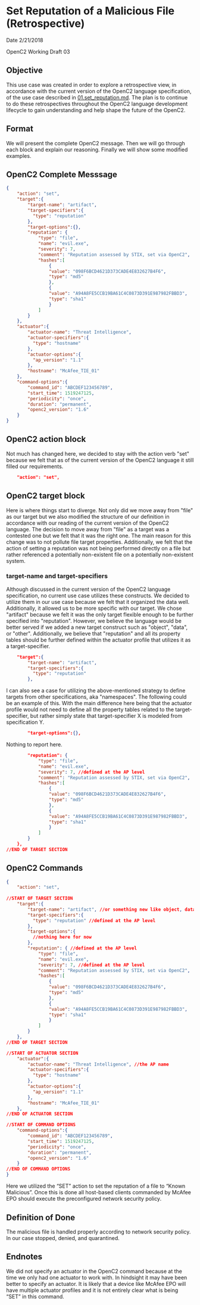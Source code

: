 # Set Reputation of a Malicious File (Retrospective)
Date 2/21/2018

OpenC2 Working Draft 03

## Objective
This use case was created in order to explore a retrospective view, in accordance with the current version of the OpenC2 language specification, of the use case described in [01.set_reputation.md](https://github.com/oasis-tcs/openc2-lsc-usecases/blob/master/G2/01.set_reputation.md). The plan is to continue to do these retrospectives throughout the OpenC2 language development lifecycle to gain understanding and help shape the future of the OpenC2.

## Format
We will present the complete OpenC2 message. Then we will go through each block and explain our reasoning. Finally we will show some modified examples.

## OpenC2 Complete Messsage
```json
{
	"action": "set",	
	"target":{ 
		"target-name": "artifact", 
		"target-specifiers":{
		  "type": "reputation"
		},
		"target-options":{},
		"reputation": { 
			"type": "file",
			"name": "evil.exe",
			"severity": 7,
			"comment": "Reputation assessed by STIX, set via OpenC2",
			"hashes":[
				{
				"value": "098F6BCD4621D373CADE4E832627B4F6",
				"type": "md5"
				},
				{
				"value": "A94A8FE5CCB19BA61C4C0873D391E987982FBBD3",
				"type": "sha1"
				}
			]
		}
	},
	"actuator":{ 
		"actuator-name": "Threat Intelligence",
		"actuator-specifiers":{
		  "type": "hostname"
		},
		"actuator-options":{
		  "ap_version": "1.1"
		},
		"hostname": "McAfee_TIE_01"
	},
	"command-options":{
		"command_id": "ABCDEF123456789",
		"start_time": 1519247125,
		"periodicity": "once",
		"duration": "permanent",
		"openc2_version": "1.6"
	}
}
```
## OpenC2 action block
Not much has changed here, we decided to stay with the action verb "set" because we felt that as of the current version of the OpenC2 language it still filled our requirements.
```json
	"action": "set",
```
## OpenC2 target block
Here is where things start to diverge. Not only did we move away from "file" as our target but we also modified the structure of our definition in accordance with our reading of the current version of the OpenC2 language. The decision to move away from "file" as a target was a contested one but we felt that it was the right one. The main reason for this change was to not pollute file target properties. Additionally, we felt that the action of setting a reputation was not being performed directly on a file but rather referenced a potentially non-existent file on a potentially non-existent system.

### target-name and target-specifiers
Although discussed in the current version of the OpenC2 language specification, no current use case utilizes these constructs. We decided to utilize them in our use case because we felt that it organized the data well. Additionally, it allowed us to be more specific with our target. We chose "artifact" because we felt it was the only target flexible enough to be further specified into "reputation". However, we believe the language would be better served if we added a new target construct such as "object", "data", or "other". Additionally, we believe that "reputation" and all its property tables should be further defined within the actuator profile that utilizes it as a target-specifier.
```json	
	"target":{ 
		"target-name": "artifact",
		"target-specifiers":{
		  "type": "reputation"
		},
```
I can also see a case for utilizing the above-mentioned strategy to define targets from other specifications, aka "namespaces". The following could be an example of this. With the main difference here being that the actuator profile would not need to define all the property tables related to the target-specifier, but rather simply state that target-specifier X is modeled from specification Y.
```json	
		"target-options":{},
```
Nothing to report here.
```json	
		"reputation": { 
			"type": "file",
			"name": "evil.exe",
			"severity": 7, //defined at the AP level
			"comment": "Reputation assessed by STIX, set via OpenC2",
			"hashes":[
				{
				"value": "098F6BCD4621D373CADE4E832627B4F6",
				"type": "md5"
				},
				{
				"value": "A94A8FE5CCB19BA61C4C0873D391E987982FBBD3",
				"type": "sha1"
				}
			]
		}
	},
//END OF TARGET SECTION
```
## OpenC2 Commands
```json
{
	"action": "set",
	
//START OF TARGET SECTION	
	"target":{ 
		"target-name": "artifact", //or something new like object, data, or other
		"target-specifiers":{
		  "type": "reputation" //defined at the AP level
		},
		"target-options":{
		  //nothing here for now
		},
		"reputation": { //defined at the AP level
			"type": "file",
			"name": "evil.exe",
			"severity": 7, //defined at the AP level
			"comment": "Reputation assessed by STIX, set via OpenC2",
			"hashes":[
				{
				"value": "098F6BCD4621D373CADE4E832627B4F6",
				"type": "md5"
				},
				{
				"value": "A94A8FE5CCB19BA61C4C0873D391E987982FBBD3",
				"type": "sha1"
				}
			]
		}
	},
//END OF TARGET SECTION

//START OF ACTUATOR SECTION
	"actuator":{ 
		"actuator-name": "Threat Intelligence", //the AP name
		"actuator-specifiers":{
		  "type": "hostname"
		},
		"actuator-options":{
		  "ap_version": "1.1"
		},
		"hostname": "McAfee_TIE_01"
	},
//END OF ACTUATOR SECTION	

//START OF COMMAND OPTIONS
	"command-options":{
		"command_id": "ABCDEF123456789",
		"start_time": 1519247125,
		"periodicity": "once",
		"duration": "permanent",
		"openc2_version": "1.6"
	}
//END OF COMMAND OPTIONS	
}
```
Here we utilized the “SET” action to set the reputation of a file to “Known Malicious”. Once this is done all host-based clients commanded by McAfee EPO should execute the preconfigured network security policy.    

## Definition of Done
The malicious file is handled properly according to network security policy. In our case stopped, denied, and quarantined. 

## Endnotes
We did not specify an actuator in the OpenC2 command because at the time we only had one actuator to work with. In hindsight it may have been better to specify an actuator. It is likely that a device like McAfee EPO will have multiple actuator profiles and it is not entirely clear what is being “SET” in this command.
